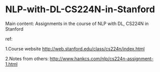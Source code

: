 # NLP-with-DL-CS224N-in-Stanford
Main content: 
Assignments in the course of NLP with DL,  CS224N in Stanford

ref:

1.Course website
http://web.stanford.edu/class/cs224n/index.html

2.Notes from others: 
http://www.hankcs.com/nlp/cs224n-assignment-1.html

